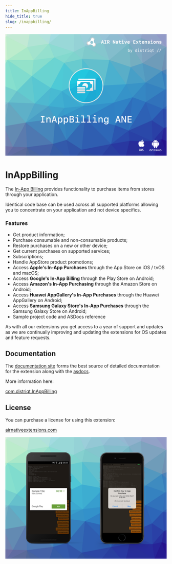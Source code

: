 ```yaml
---
title: InAppBilling
hide_title: true
slug: /inappbilling/
---
```


![](images/hero.png)

# InAppBilling

The [In-App Billing](https://airnativeextensions.com/extension/com.distriqt.InAppBilling) 
provides functionality to purchase items from stores through your application.

Identical code base can be used across all supported platforms allowing you to 
concentrate on your application and not device specifics.

### Features

- Get product information;
- Purchase consumable and non-consumable products;
- Restore purchases on a new or other device;
- Get current purchases on supported services;
- Subscriptions;
- Handle AppStore product promotions;
- Access **Apple's In-App Purchases** through the App Store on iOS / tvOS and macOS;
- Access **Google's In-App Billing** through the Play Store on Android;
- Access **Amazon's In-App Purchasing** through the Amazon Store on Android;
- Access **Huawei AppGallery's In-App Purchases** through the Huawei AppGallery on Android;
- Access **Samsung Galaxy Store's In-App Purchases** through the Samsung Galaxy Store on Android;
- Sample project code and ASDocs reference


As with all our extensions you get access to a year of support and updates as we are continually 
improving and updating the extensions for OS updates and feature requests.


## Documentation

The [documentation site](https://docs.airnativeextensions.com/docs/inappbilling/) forms the best source of detailed documentation for the extension along with the [asdocs](https://docs.airnativeextensions.com/asdocs/inappbilling). 


More information here: 

[com.distriqt.InAppBilling](https://airnativeextensions.com/extension/com.distriqt.InAppBilling)


## License

You can purchase a license for using this extension:

[airnativeextensions.com](https://airnativeextensions.com/)


![](images/promo.png)

